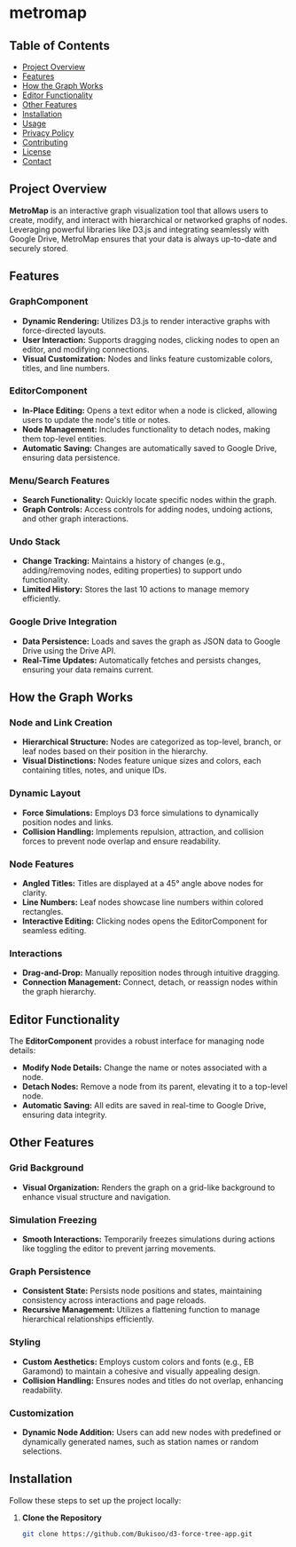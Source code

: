 # metromap

## Table of Contents

- [Project Overview](#project-overview)
- [Features](#features)
- [How the Graph Works](#how-the-graph-works)
- [Editor Functionality](#editor-functionality)
- [Other Features](#other-features)
- [Installation](#installation)
- [Usage](#usage)
- [Privacy Policy](#privacy-policy)
- [Contributing](#contributing)
- [License](#license)
- [Contact](#contact)

## Project Overview

**MetroMap** is an interactive graph visualization tool that allows users to create, modify, and interact with hierarchical or networked graphs of nodes. Leveraging powerful libraries like D3.js and integrating seamlessly with Google Drive, MetroMap ensures that your data is always up-to-date and securely stored.

## Features

### GraphComponent
- **Dynamic Rendering:** Utilizes D3.js to render interactive graphs with force-directed layouts.
- **User Interaction:** Supports dragging nodes, clicking nodes to open an editor, and modifying connections.
- **Visual Customization:** Nodes and links feature customizable colors, titles, and line numbers.

### EditorComponent
- **In-Place Editing:** Opens a text editor when a node is clicked, allowing users to update the node's title or notes.
- **Node Management:** Includes functionality to detach nodes, making them top-level entities.
- **Automatic Saving:** Changes are automatically saved to Google Drive, ensuring data persistence.

### Menu/Search Features
- **Search Functionality:** Quickly locate specific nodes within the graph.
- **Graph Controls:** Access controls for adding nodes, undoing actions, and other graph interactions.

### Undo Stack
- **Change Tracking:** Maintains a history of changes (e.g., adding/removing nodes, editing properties) to support undo functionality.
- **Limited History:** Stores the last 10 actions to manage memory efficiently.

### Google Drive Integration
- **Data Persistence:** Loads and saves the graph as JSON data to Google Drive using the Drive API.
- **Real-Time Updates:** Automatically fetches and persists changes, ensuring your data remains current.

## How the Graph Works

### Node and Link Creation
- **Hierarchical Structure:** Nodes are categorized as top-level, branch, or leaf nodes based on their position in the hierarchy.
- **Visual Distinctions:** Nodes feature unique sizes and colors, each containing titles, notes, and unique IDs.

### Dynamic Layout
- **Force Simulations:** Employs D3 force simulations to dynamically position nodes and links.
- **Collision Handling:** Implements repulsion, attraction, and collision forces to prevent node overlap and ensure readability.

### Node Features
- **Angled Titles:** Titles are displayed at a 45° angle above nodes for clarity.
- **Line Numbers:** Leaf nodes showcase line numbers within colored rectangles.
- **Interactive Editing:** Clicking nodes opens the EditorComponent for seamless editing.

### Interactions
- **Drag-and-Drop:** Manually reposition nodes through intuitive dragging.
- **Connection Management:** Connect, detach, or reassign nodes within the graph hierarchy.

## Editor Functionality

The **EditorComponent** provides a robust interface for managing node details:
- **Modify Node Details:** Change the name or notes associated with a node.
- **Detach Nodes:** Remove a node from its parent, elevating it to a top-level node.
- **Automatic Saving:** All edits are saved in real-time to Google Drive, ensuring data integrity.

## Other Features

### Grid Background
- **Visual Organization:** Renders the graph on a grid-like background to enhance visual structure and navigation.

### Simulation Freezing
- **Smooth Interactions:** Temporarily freezes simulations during actions like toggling the editor to prevent jarring movements.

### Graph Persistence
- **Consistent State:** Persists node positions and states, maintaining consistency across interactions and page reloads.
- **Recursive Management:** Utilizes a flattening function to manage hierarchical relationships efficiently.

### Styling
- **Custom Aesthetics:** Employs custom colors and fonts (e.g., EB Garamond) to maintain a cohesive and visually appealing design.
- **Collision Handling:** Ensures nodes and titles do not overlap, enhancing readability.

### Customization
- **Dynamic Node Addition:** Users can add new nodes with predefined or dynamically generated names, such as station names or random selections.

## Installation

Follow these steps to set up the project locally:

1. **Clone the Repository**
   ```bash
   git clone https://github.com/Bukisoo/d3-force-tree-app.git
